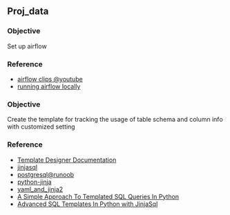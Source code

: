 ## Proj_data

### Objective

Set up airflow

### Reference

- [airflow clips @youtube](https://www.youtube.com/watch?v=OZ7m3adpsD4&list=PLhJ3QVME-4qC30FA0ylxi4QNQp9FRiSrW&index=2&ab_channel=HarryTanData)
- [running airflow locally](https://airflow.apache.org/docs/apache-airflow/stable/start/local.html)

### Objective

Create the template for tracking the usage of table schema and column info with customized setting

### Reference

- [Template Designer Documentation](https://jinja.palletsprojects.com/en/3.0.x/templates/)
- [jinjasql](https://github.com/sripathikrishnan/jinjasql)
- [postgresql@runoob](https://www.runoob.com/postgresql/postgresql-with.html)
- [python-jinja](https://geek-docs.com/python/python-tutorial/python-jinja.html)
- [yaml_and_jinja2](https://tendcode.com/article/yaml_and_jinja2/)
- [A Simple Approach To Templated SQL Queries In Python](https://towardsdatascience.com/a-simple-approach-to-templated-sql-queries-in-python-adc4f0dc511)
- [Advanced SQL Templates In Python with JinjaSql](https://towardsdatascience.com/advanced-sql-templates-in-python-with-jinjasql-b996eadd761d)
